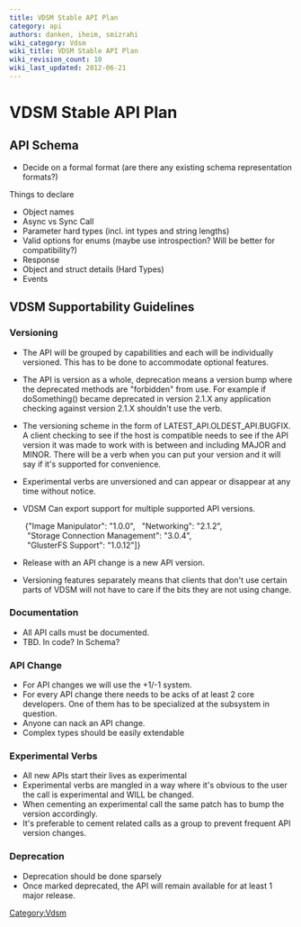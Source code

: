 ```yaml
---
title: VDSM Stable API Plan
category: api
authors: danken, iheim, smizrahi
wiki_category: Vdsm
wiki_title: VDSM Stable API Plan
wiki_revision_count: 10
wiki_last_updated: 2012-06-21
---
```


# VDSM Stable API Plan

## API Schema

*   Decide on a formal format (are there any existing schema representation formats?)

Things to declare

*   Object names
*   Async vs Sync Call
*   Parameter hard types (incl. int types and string lengths)
*   Valid options for enums (maybe use introspection? Will be better for compatibility?)
*   Response
*   Object and struct details (Hard Types)
*   Events

## VDSM Supportability Guidelines

### Versioning

*   The API will be grouped by capabilities and each will be individually versioned. This has to be done to accommodate optional features.
*   The API is version as a whole, deprecation means a version bump where the deprecated methods are "forbidden" from use. For example if doSomething() became deprecated in version 2.1.X any application checking against version 2.1.X shouldn't use the verb.
*   The versioning scheme in the form of LATEST_API.OLDEST_API.BUGFIX. A client checking to see if the host is compatible needs to see if the API version it was made to work with is between and including MAJOR and MINOR. There will be a verb when you can put your version and it will say if it's supported for convenience.
*   Experimental verbs are unversioned and can appear or disappear at any time without notice.
*   VDSM Can export support for multiple supported API versions.

       {"Image Manipulator": "1.0.0",
        "Networking": "2.1.2",
        "Storage Connection Management": "3.0.4",
        "GlusterFS Support": "1.0.12"]}

*   Release with an API change is a new API version.
*   Versioning features separately means that clients that don't use certain parts of VDSM will not have to care if the bits they are not using change.

### Documentation

*   All API calls must be documented.
*   TBD. In code? In Schema?

### API Change

*   For API changes we will use the +1/-1 system.
*   For every API change there needs to be acks of at least 2 core developers. One of them has to be specialized at the subsystem in question.
*   Anyone can nack an API change.
*   Complex types should be easily extendable

### Experimental Verbs

*   All new APIs start their lives as experimental
*   Experimental verbs are mangled in a way where it's obvious to the user the call is experimental and WILL be changed.
*   When cementing an experimental call the same patch has to bump the version accordingly.
*   It's preferable to cement related calls as a group to prevent frequent API version changes.

### Deprecation

*   Deprecation should be done sparsely
*   Once marked deprecated, the API will remain available for at least 1 major release.

<Category:Vdsm>
